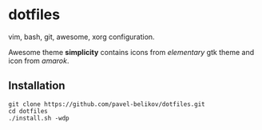 dotfiles
========
vim, bash, git, awesome, xorg configuration.

Awesome theme **simplicity** contains icons from *elementary* gtk theme and icon from *amarok*.

Installation
--------------

```
git clone https://github.com/pavel-belikov/dotfiles.git
cd dotfiles
./install.sh -wdp
```


